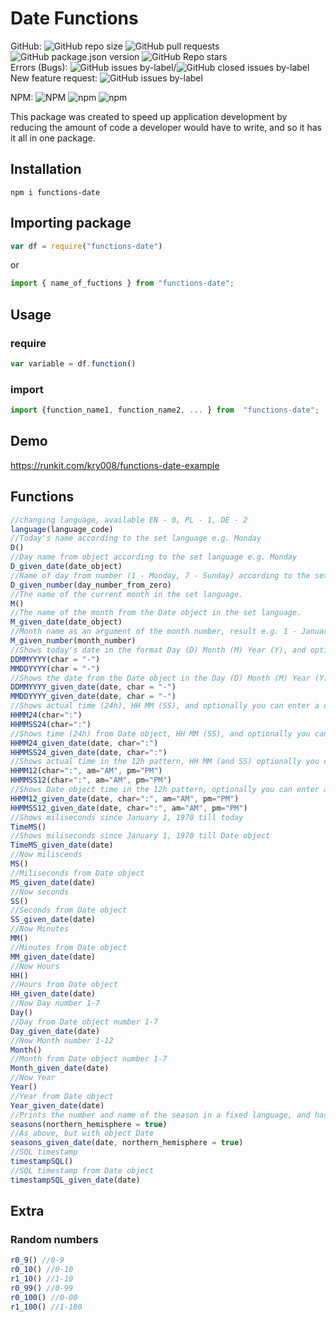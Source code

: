 # Date Functions
GitHub:
![GitHub repo size](https://img.shields.io/github/repo-size/kry008/functions-date) ![GitHub pull requests](https://img.shields.io/github/issues-pr-raw/kry008/functions-date) ![GitHub package.json version](https://img.shields.io/github/package-json/v/kry008/functions-date) ![GitHub Repo stars](https://img.shields.io/github/stars/kry008/functions-date?style=social)  
Errors (Bugs): ![GitHub issues by-label](https://img.shields.io/github/issues/kry008/functions-date/Error)/![GitHub closed issues by-label](https://img.shields.io/github/issues-closed/kry008/functions-date/Errors)  
New feature request: ![GitHub issues by-label](https://img.shields.io/github/issues/kry008/functions-date/New%20feature)


NPM:
![NPM](https://img.shields.io/npm/l/functions-date) ![npm](https://img.shields.io/npm/dw/functions-date) ![npm](https://img.shields.io/npm/v/functions-date)
  

This package was created to speed up application development by reducing the amount of code a developer would have to write, and so it has it all in one package.

## Installation
```console
npm i functions-date
```
## Importing package
```js
var df = require("functions-date")
```
or
```js
import { name_of_fuctions } from "functions-date";
```
## Usage
### require
```js
var variable = df.function()
```
### import
```js
import {function_name1, function_name2, ... } from  "functions-date";
```

## Demo
https://runkit.com/kry008/functions-date-example

## Functions
```js
//changing language, available EN - 0, PL - 1, DE - 2 
language(language_code)
//Today's name according to the set language e.g. Monday
D()
//Day name from object according to the set language e.g. Monday
D_given_date(date_object)
//Name of day from number (1 - Monday, 7 - Sunday) according to the set language
D_given_number(day_number_from_zero)
//The name of the current month in the set language.
M() 
//The name of the month from the Date object in the set language.
M_given_date(date_object)
//Month name as an argument of the month number, result e.g. 1 - January
M_given_number(month_number)
//Shows today's date in the format Day (D) Month (M) Year (Y), and optionally you can enter a character between DD MM YYYY as a function value, by default "-"
DDMMYYYY(char = "-")
MMDDYYYY(char = "-")
//Shows the date from the Date object in the Day (D) Month (M) Year (Y) format, and optionally you can enter a character between DD MM YYYY as a function value, by default "-"
DDMMYYYY_given_date(date, char = "-")
MMDDYYYY_given_date(date, char = "-")
//Shows actual time (24h), HH MM (SS), and optionally you can enter a character between HH MM (SS) as a function value, by default ":"
HHMM24(char=":")
HHMMSS24(char=":")
//Shows time (24h) from Date object, HH MM (SS), and optionally you can enter a character between HH MM (and SS) as a function value, by default ":"
HHMM24_given_date(date, char=":")
HHMMSS24_given_date(date, char=":")
//Shows actual time in the 12h pattern, HH MM (and SS) optionally you can enter a sign between HH and MM (and SS) and the abbreviation AM and PM
HHMM12(char=":", am="AM", pm="PM")
HHMMSS12(char=":", am="AM", pm="PM")
//Shows Date object time in the 12h pattern, optionally you can enter a sign between HH and MM (and SS) and the abbreviation AM and PM
HHMM12_given_date(date, char=":", am="AM", pm="PM")
HHMMSS12_given_date(date, char=":", am="AM", pm="PM")
//Shows miliseconds since January 1, 1970 till today
TimeMS()
//Shows miliseconds since January 1, 1970 till Date object
TimeMS_given_date(date)
//Now miliscends
MS()
//Miliseconds from Date object
MS_given_date(date)
//Now seconds
SS()
//Seconds from Date object
SS_given_date(date)
//Now Minutes
MM()
//Minutes from Date object
MM_given_date(date)
//Now Hours
HH()
//Hours from Date object
HH_given_date(date)
//Now Day number 1-7
Day()
//Day from Date object number 1-7
Day_given_date(date)
//Now Month number 1-12
Month()
//Month from Date object number 1-7
Month_given_date(date)
//Now Year
Year()
//Year from Date object
Year_given_date(date)
//Prints the number and name of the season in a fixed language, and has the option to accept true / false or refer to the northern hemisphere
seasons(northern_hemisphere = true)
//As above, but with object Date
seasons_given_date(date, northern_hemisphere = true)
//SQL timestamp
timestampSQL()
//SQL timestamp from Date object
timestampSQL_given_date(date)
```
## Extra
### Random numbers
```js
r0_9() //0-9
r0_10() //0-10
r1_10() //1-10
r0_99() //0-99
r0_100() //0-00
r1_100() //1-100
```